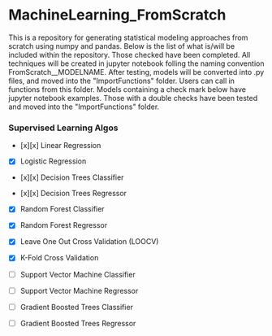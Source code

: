 # MachineLearning_FromScratch
This is a repository for generating statistical modeling approaches from scratch using numpy and pandas. Below is the list of what is/will be included within the repository. Those checked have been completed. All techniques will be created in jupyter notebook folling the naming convention FromScratch__MODELNAME. After testing, models will be converted into .py files, and moved into the "ImportFunctions" folder. Users can call in functions from this folder. Models containing a check mark below have jupyter notebook examples. Those with a double checks have been tested and moved into the "ImportFunctions" folder.


 
### Supervised Learning Algos

- [x][x] Linear Regression

- [x] Logistic Regression

- [x][x] Decision Trees Classifier

- [x][x] Decision Trees Regressor

- [x] Random Forest Classifier

- [x] Random Forest Regressor

- [x] Leave One Out Cross Validation (LOOCV)

- [x] K-Fold Cross Validation

- [ ] Support Vector Machine Classifier  

- [ ] Support Vector Machine Regressor 

- [ ] Gradient Boosted Trees Classifier 

- [ ] Gradient Boosted Trees Regressor 

